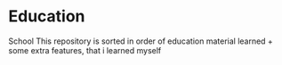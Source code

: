 # Education
School
This repository is sorted in order of education material learned + some extra features, that i learned myself
